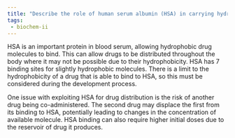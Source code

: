 ```yaml
---
title: "Describe the role of human serum albumin (HSA) in carrying hydrophobic molecules in the body. How does this process help in overcoming the issue of drug solubility in the blood? Provide a comprehensive explanation with relevant illustrations. "
tags:
 - biochem-ii
---
```

HSA is an important protein in blood serum, allowing hydrophobic drug molecules to bind. This can allow drugs to be distributed throughout the body where it may not be possible due to their hydrophobicity. HSA has 7 binding sites for slightly hydrophobic molecules. There is a limit to the hydrophobicity of a drug that is able to bind to HSA, so this must be considered during the development process.  

One issue with exploiting HSA for drug distribution is the risk of another drug being co-administered. The second drug may displace the first from its binding to HSA, potentially leading to changes in the concentration of available molecule. HSA binding can also require higher initial doses due to the reservoir of drug it produces.   
